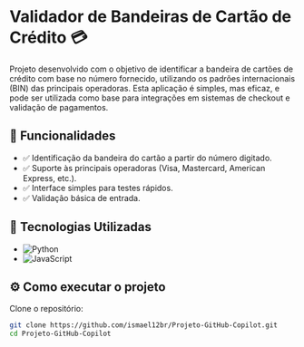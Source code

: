 # Validador de Bandeiras de Cartão de Crédito 💳

Projeto desenvolvido com o objetivo de identificar a bandeira de cartões de crédito com base no número fornecido, utilizando os padrões internacionais (BIN) das principais operadoras. Esta aplicação é simples, mas eficaz, e pode ser utilizada como base para integrações em sistemas de checkout e validação de pagamentos.

## 🧠 Funcionalidades

- ✅ Identificação da bandeira do cartão a partir do número digitado.
- ✅ Suporte às principais operadoras (Visa, Mastercard, American Express, etc.).
- ✅ Interface simples para testes rápidos.
- ✅ Validação básica de entrada.

## 🚀 Tecnologias Utilizadas

- ![Python](https://img.shields.io/badge/-Python-3776AB?style=flat-square&logo=python&logoColor=white)
- ![JavaScript](https://img.shields.io/badge/-JavaScript-F7DF1E?style=flat-square&logo=javascript&logoColor=black)

## ⚙️ Como executar o projeto

Clone o repositório:

```bash
git clone https://github.com/ismael12br/Projeto-GitHub-Copilot.git
cd Projeto-GitHub-Copilot

